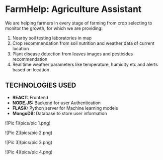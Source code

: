 # FarmHelp: Agriculture Assistant
We are helping farmers in every stage of farming from crop selecting to monitor the growth, for which we are providing:
<ol>
<li>Nearby soil testing laboratories in map</li>
<li>Crop recommendation from soil nutrition and weather data of current location </li>
<li>Plant disease detection from leaves images and pesticides recommendation</li>
<li>Real time weather parameters like temperature, humidity etc and alerts based on location</li>
</ol>
<h2>TECHNOLOGIES USED</h2>
<ul>
  <li><b>REACT:</b> Frontend</li>
  <li><b>NODE.JS:</b> Backend for user Authentication</li>
  <li><b>FLASK:</b> Python server for Machine learning models</li>
  <li><b>MongoDB: </b> Database to store user information</li>
   
</ul>
![Pic 1](pics/pic 1.png)

![Pic 2](pics/pic 2.png)

![Pic 3](pics/pic 3.png)

![Pic 4](pics/pic 4.png)


